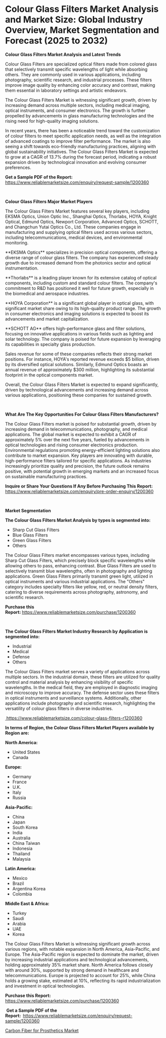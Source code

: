 <p><h1>Colour Glass Filters Market Analysis and Market Size: Global Industry Overview, Market Segmentation and Forecast (2025 to 2032)</h1></p><p><strong>Colour Glass Filters Market Analysis and Latest Trends</strong></p>
<p><p>Colour Glass Filters are specialized optical filters made from colored glass that selectively transmit specific wavelengths of light while absorbing others. They are commonly used in various applications, including photography, scientific research, and industrial processes. These filters improve image quality by enhancing color accuracy and contrast, making them essential in laboratory settings and artistic endeavors.</p><p>The Colour Glass Filters Market is witnessing significant growth, driven by increasing demand across multiple sectors, including medical imaging, optical instruments, and consumer electronics. The growth is further propelled by advancements in glass manufacturing technologies and the rising need for high-quality imaging solutions.</p><p>In recent years, there has been a noticeable trend toward the customization of colour filters to meet specific application needs, as well as the integration of advanced coatings to improve filter performance. The market is also seeing a shift towards eco-friendly manufacturing practices, aligning with global sustainability initiatives. The Colour Glass Filters Market is expected to grow at a CAGR of 13.7% during the forecast period, indicating a robust expansion driven by technological innovation and evolving consumer preferences.</p></p>
<p><strong>Get a Sample PDF of the Report:&nbsp;</strong> <a href="https://www.reliablemarketsize.com/enquiry/request-sample/1200360?utm_campaign=3527&utm_medium=2&utm_source=Github&utm_content=ia&utm_term=02042025&utm_id=colour-glass-filters">https://www.reliablemarketsize.com/enquiry/request-sample/1200360</a></p>
<p>&nbsp;</p>
<p><strong>Colour Glass Filters Major Market Players</strong></p>
<p><p>The Colour Glass Filters Market features several key players, including EKSMA Optics, Union Optic Inc., Shanghai Optics, Thorlabs, HOYA, Knight Optical, Edmund Optics, Newport Corporation, Advanced Optics, SCHOTT, and Changchun Yutai Optics Co., Ltd. These companies engage in manufacturing and supplying optical filters used across various sectors, including telecommunications, medical devices, and environmental monitoring.</p><p>**EKSMA Optics** specializes in precision optical components, offering a diverse range of colour glass filters. The company has experienced steady growth due to increased demand from the photonics sector and optical instrumentation. </p><p>**Thorlabs** is a leading player known for its extensive catalog of optical components, including custom and standard colour filters. The company's commitment to R&D has positioned it well for future growth, especially in the biomedical and aerospace industries.</p><p>**HOYA Corporation** is a significant global player in optical glass, with significant market share owing to its high-quality product range. The growth in consumer electronics and imaging solutions is expected to boost its advancements and market capitalization.</p><p>**SCHOTT AG** offers high-performance glass and filter solutions, focusing on innovative applications in various fields such as lighting and solar technology. The company is poised for future expansion by leveraging its capabilities in specialty glass production.</p><p>Sales revenue for some of these companies reflects their strong market positions. For instance, HOYA's reported revenue exceeds $5 billion, driven by its diversified optical solutions. Similarly, Edmund Optics boasts an annual revenue of approximately $300 million, highlighting its substantial footprint in the optical components market.</p><p>Overall, the Colour Glass Filters Market is expected to expand significantly, driven by technological advancements and increasing demand across various applications, positioning these companies for sustained growth.</p></p>
<p>&nbsp;</p>
<p><strong>What Are The Key Opportunities For Colour Glass Filters Manufacturers?</strong></p>
<p><p>The Colour Glass Filters market is poised for substantial growth, driven by increasing demand in telecommunications, photography, and medical applications. The global market is expected to exhibit a CAGR of approximately 5% over the next five years, fueled by advancements in optical technologies and rising consumer electronics production. Environmental regulations promoting energy-efficient lighting solutions also contribute to market expansion. Key players are innovating with durable, high-performance filters tailored for specific applications. As industries increasingly prioritize quality and precision, the future outlook remains positive, with potential growth in emerging markets and an increased focus on sustainable manufacturing practices.</p></p>
<p><strong>Inquire or Share Your Questions If Any Before Purchasing This Report:</strong> <a href="https://www.reliablemarketsize.com/enquiry/pre-order-enquiry/1200360?utm_campaign=3527&utm_medium=2&utm_source=Github&utm_content=ia&utm_term=02042025&utm_id=colour-glass-filters">https://www.reliablemarketsize.com/enquiry/pre-order-enquiry/1200360</a></p>
<p>&nbsp;</p>
<p><strong>Market Segmentation</strong></p>
<p><strong>The Colour Glass Filters Market Analysis by types is segmented into:</strong></p>
<p><ul><li>Sharp Cut Glass Filters</li><li>Blue Glass Filters</li><li>Green Glass Filters</li><li>Others</li></ul></p>
<p><p>The Colour Glass Filters market encompasses various types, including Sharp Cut Glass Filters, which precisely block specific wavelengths while allowing others to pass, enhancing contrast. Blue Glass Filters are used to selectively transmit blue wavelengths, often in photography and lighting applications. Green Glass Filters primarily transmit green light, utilized in optical instruments and various industrial applications. The "Others" category includes specialty filters like yellow, red, or neutral density filters, catering to diverse requirements across photography, astronomy, and scientific research.</p></p>
<p><strong>Purchase this Report:&nbsp;</strong><a href="https://www.reliablemarketsize.com/purchase/1200360?utm_campaign=3527&utm_medium=2&utm_source=Github&utm_content=ia&utm_term=02042025&utm_id=colour-glass-filters">https://www.reliablemarketsize.com/purchase/1200360</a></p>
<p>&nbsp;</p>
<p><strong>The Colour Glass Filters Market Industry Research by Application is segmented into:</strong></p>
<p><ul><li>Industrial</li><li>Medical</li><li>Defense</li><li>Others</li></ul></p>
<p><p>The Colour Glass Filters market serves a variety of applications across multiple sectors. In the industrial domain, these filters are utilized for quality control and material analysis by enhancing visibility of specific wavelengths. In the medical field, they are employed in diagnostic imaging and microscopy to improve accuracy. The defense sector uses these filters in optical instruments and surveillance systems. Additionally, other applications include photography and scientific research, highlighting the versatility of colour glass filters in diverse industries.</p></p>
<p><a href="https://www.reliablemarketsize.com/colour-glass-filters-r1200360?utm_campaign=3527&utm_medium=2&utm_source=Github&utm_content=ia&utm_term=02042025&utm_id=colour-glass-filters">&nbsp;https://www.reliablemarketsize.com/colour-glass-filters-r1200360</a></p>
<p><strong>In terms of Region, the Colour Glass Filters Market Players available by Region are:</strong></p>
<p>
    <p> <strong> North America: </strong>
        <ul>
            <li>United States</li>
            <li>Canada</li>
        </ul>
        </p> 
    <p> <strong> Europe: </strong>
        <ul>
            <li>Germany</li>
            <li>France</li>
            <li>U.K.</li>
            <li>Italy</li>
            <li>Russia</li>
        </ul>
        </p> 
    <p> <strong> Asia-Pacific: </strong>
        <ul>
            <li>China</li>
            <li>Japan</li>
            <li>South Korea</li>
            <li>India</li>
            <li>Australia</li>
            <li>China Taiwan</li>
            <li>Indonesia</li>
            <li>Thailand</li>
            <li>Malaysia</li>
        </ul>
        </p> 
    <p> <strong> Latin America: </strong>
        <ul>
            <li>Mexico</li>
            <li>Brazil</li>
            <li>Argentina Korea</li>
            <li>Colombia</li>
        </ul>
        </p> 
    <p> <strong> Middle East & Africa: </strong>
        <ul>
            <li>Turkey</li>
            <li>Saudi</li>
            <li>Arabia</li>
            <li>UAE</li>
            <li>Korea</li>
        </ul>
    </p>
    </p>
<p><p>The Colour Glass Filters Market is witnessing significant growth across various regions, with notable expansion in North America, Asia-Pacific, and Europe. The Asia-Pacific region is expected to dominate the market, driven by increasing industrial applications and technological advancements, holding approximately 35% market share. North America follows closely with around 30%, supported by strong demand in healthcare and telecommunications. Europe is projected to account for 25%, while China holds a growing stake, estimated at 10%, reflecting its rapid industrialization and investment in optical technologies.</p></p>
<p><strong>Purchase this Report: </strong><a href="https://www.reliablemarketsize.com/purchase/1200360?utm_campaign=3527&utm_medium=2&utm_source=Github&utm_content=ia&utm_term=02042025&utm_id=colour-glass-filters">https://www.reliablemarketsize.com/purchase/1200360</a></p>
<p>&nbsp;<strong>Get a Sample PDF of the Report:&nbsp;&nbsp;</strong><a href="https://www.reliablemarketsize.com/enquiry/request-sample/1200360?utm_campaign=3527&utm_medium=2&utm_source=Github&utm_content=ia&utm_term=02042025&utm_id=colour-glass-filters">https://www.reliablemarketsize.com/enquiry/request-sample/1200360</a></p>
<p><strong></strong></p>
<p><p><a href="https://github.com/boccalyver5k/Market-Research-Report-List-1/blob/main/carbon-fiber-for-prosthetics-market.md?utm_campaign=3527&utm_medium=2&utm_source=Github&utm_content=ia&utm_term=02042025&utm_id=colour-glass-filters">Carbon Fiber for Prosthetics Market</a></p></p>
